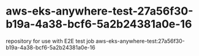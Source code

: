 # aws-eks-anywhere-test-27a56f30-b19a-4a38-bcf6-5a2b24381a0e-16
repository for use with E2E test job aws-eks-anywhere-test:27a56f30-b19a-4a38-bcf6-5a2b24381a0e-16
